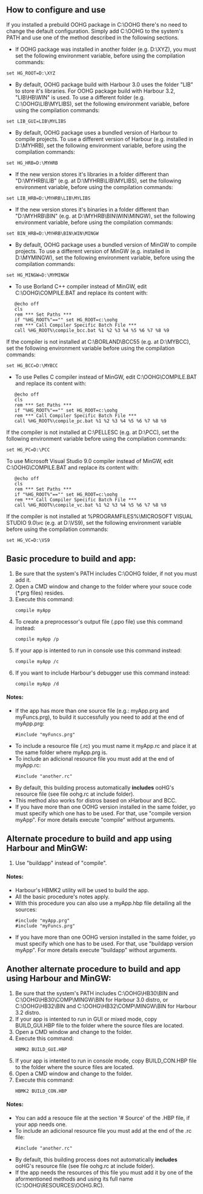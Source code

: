 ## How to configure and use

If you installed a prebuild OOHG package in C:\OOHG there's no need to change the default configuration.
Simply add C:\OOHG to the system's PATH and use one of the method described in the following sections.

* If OOHG package was installed in another folder (e.g. D:\XYZ), you must set the following environment variable, before using the compilation commands:
```
set HG_ROOT=D:\XYZ
```

* By default, OOHG package build with Harbour 3.0 uses the folder "LIB" to store it's libraries.
For OOHG package build with Harbour 3.2, "LIB\HB\WIN" is used.
To use a different folder (e.g. C:\OOHG\LIB\MYLIBS), set the following environment variable, before using the compilation commands:
```
set LIB_GUI=LIB\MYLIBS
```

* By default, OOHG package uses a bundled version of Harbour to compile projects.
To use a different version of Harbour (e.g. installed in D:\MYHRB), set the following environment variable, before using the compilation commands:
```
set HG_HRB=D:\MYHRB
```

* If the new version stores it's libraries in a folder different than "D:\MYHRB\LIB" (e.g. at D:\MYHRB\LIB\MYLIBS), set the following environment variable, before using the compilation commands:
```
set LIB_HRB=D:\MYHRB\LIB\MYLIBS
```

* If the new version stores it's binaries in a folder different than "D:\MYHRB\BIN" (e.g. at D:\MYHRB\BIN\WIN\MINGW), set the following environment variable, before using the compilation commands:
```
set BIN_HRB=D:\MYHRB\BIN\WIN\MINGW
```

* By default, OOHG package uses a bundled version of MinGW to compile projects. To use a different version of MinGW (e.g. installed in D:\MYMINGW), set the following environment variable, before using the compilation commands:
```
set HG_MINGW=D:\MYMINGW
```

* To use Borland C++ compiler instead of MinGW, edit C:\OOHG\COMPILE.BAT and replace its content with:
```
   @echo off
   cls
   rem *** Set Paths ***
   if "%HG_ROOT%"=="" set HG_ROOT=c:\oohg
   rem *** Call Compiler Specific Batch File ***
   call %HG_ROOT%\compile_bcc.bat %1 %2 %3 %4 %5 %6 %7 %8 %9
```

If the compiler is not installed at C:\BORLAND\BCC55 (e.g. at D:\MYBCC), set the following environment variable before using the compilation commands:
```
set HG_BCC=D:\MYBCC
```

* To use Pelles C compiler instead of MinGW, edit C:\OOHG\COMPILE.BAT and replace its content with:
```
   @echo off
   cls
   rem *** Set Paths ***
   if "%HG_ROOT%"=="" set HG_ROOT=c:\oohg
   rem *** Call Compiler Specific Batch File ***
   call %HG_ROOT%\compile_pc.bat %1 %2 %3 %4 %5 %6 %7 %8 %9
```

If the compiler is not installed at C:\PELLESC (e.g. at D:\PCC), set the following environment variable before using the compilation commands:
```
set HG_PC=D:\PCC
```

To use Microsoft Visual Studio 9.0 compiler instead of MinGW, edit C:\OOHG\COMPILE.BAT and replace its content with:
```
   @echo off
   cls
   rem *** Set Paths ***
   if "%HG_ROOT%"=="" set HG_ROOT=c:\oohg
   rem *** Call Compiler Specific Batch File ***
   call %HG_ROOT%\compile_vc.bat %1 %2 %3 %4 %5 %6 %7 %8 %9
```

If the compiler is not installed at %PROGRAMFILES%\MICROSOFT VISUAL STUDIO 9.0\vc (e.g. at D:\VS9), set the following environment variable before using the compilation commands:
```
set HG_VC=D:\VS9
```


## Basic procedure to build and app:

1. Be sure that the system's PATH includes C:\OOHG folder, if not you must add it.
2. Open a CMD window and change to the folder where your souce code (*.prg files) resides.
3. Execute this command:
   ```
   compile myApp
   ```
4. To create a preprocessor's output file (.ppo file) use this command instead:
   ```
   compile myApp /p
   ```
5. If your app is intented to run in console use this command instead:
   ```
   compile myApp /c
   ```
6. If you want to include Harbour's debugger use this command instead:
   ```
   compile myApp /d
   ```

#### Notes:

* If the app has more than one source file (e.g.: myApp.prg and myFuncs.prg), to build it successfully you need to add at the end of myApp.prg:
   ```
   #include "myFuncs.prg"
   ```
* To include a resource file (.rc) you must name it myApp.rc and place it at the same folder where myApp.prg is.
* To include an adicional resource file you must add at the end of myApp.rc:
   ```
   #include "another.rc"
   ```
* By default, this building process automatically __includes__ ooHG's resource file (see file oohg.rc at include folder).
* This method also works for distros based on xHarbour and BCC.
* If you have more than one OOHG version installed in the same folder, yo must specify which one has to be used. For that, use "compile version myApp". For more details execute "compile" without arguments.


## Alternate procedure to build and app using Harbour and MinGW:

1. Use "buildapp" instead of "compile".

#### Notes:

* Harbour's HBMK2 utility will be used to build the app.
* All the basic procedure's notes apply.
* With this procedure you can also use a myApp.hbp file detailing  all the sources:
   ```
   #include "myApp.prg"
   #include "myFuncs.prg"
   ```
* If you have more than one OOHG version installed in the same folder, yo must specify which one has to be used. For that, use "buildapp version myApp". For more details execute "buildapp" without arguments.


## Another alternate procedure to build and app using Harbour and MinGW:

1. Be sure that the system's PATH includes C:\OOHG\HB30\BIN and C:\OOHG\HB30\COMP\MINGW\BIN for Harbour 3.0 distro, or C:\OOHG\HB32\BIN and C:\OOHG\HB32\COMP\MINGW\BIN for Harbour 3.2 distro.
2. If your app is intented to run in GUI or mixed mode, copy BUILD_GUI.HBP file to the folder where the source files are located.
3. Open a CMD window and change to the folder.
4. Execute this command:
   ```
   HBMK2 BUILD_GUI.HBP
   ```
5. If your app is intented to run in console mode, copy BUILD_CON.HBP file to the folder where the source files are located.
6. Open a CMD window and change to the folder.
7. Execute this command:
   ```
   HBMK2 BUILD_CON.HBP
   ```

#### Notes:

* You can add a resouce file at the section '# Source' of the .HBP file, if your app needs one.
* To include an adicional resource file you must add at the end of the .rc file:
   ```
   #include "another.rc"
   ```
* By default, this building process does not automatically __includes__ ooHG's resource file (see file oohg.rc at include folder).
* If the app needs the resources of this file you must add it by one of the aformentioned methods and using its full name (C:\OOHG\RESOURCES\OOHG.RC).
